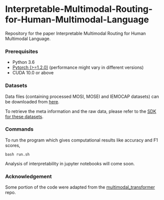 # Interpretable-Multimodal-Routing-for-Human-Multimodal-Language
Repository for the paper Interpretable Multimodal Routing for Human Multimodal Language.

### Prerequisites
- Python 3.6
- [Pytorch (>=1.2.0)](https://pytorch.org/) (performance might vary in different versions)
- CUDA 10.0 or above

### Datasets

Data files (containing processed MOSI, MOSEI and IEMOCAP datasets) can be downloaded from [here](https://www.dropbox.com/sh/hyzpgx1hp9nj37s/AAB7FhBqJOFDw2hEyvv2ZXHxa?dl=0).

To retrieve the meta information and the raw data, please refer to the [SDK for these datasets](https://github.com/A2Zadeh/CMU-MultimodalSDK).

### Commands
To run the program which gives computational results like accuracy and F1 scores, 

```bash run.sh```

Analysis of interpretability in jupyter notebooks will come soon.

### Acknowledgement
Some portion of the code were adapted from the [multimodal_transformer](https://github.com/yaohungt/Multimodal-Transformer) repo.

